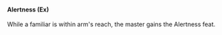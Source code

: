 #### **Alertness** (Ex)

While a familiar is within arm's reach, the master gains the Alertness feat.